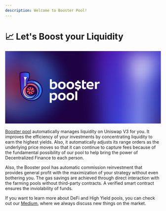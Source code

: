 ```yaml
---
description: Welcome to Booster Pool!
---
```


# 📈 Let's Boost your Liquidity

![](<.gitbook/assets/Frame 48.jpg>)

[Booster pool](https://boosterpool.xyz/) automatically manages liquidity on Uniswap V3 for you. 
It improves the efficiency of your investments by concentrating liquidity to earn the highest yields. Also, it automatically adjusts its range orders as the underlying price moves so that it can continue to capture fees because of the fundamental possibility of our pool to help bring the power of Decentralized Finance to each person.&#x20;

Also, the Booster pool has automatic commission reinvestment that provides general profit with the maximization of your strategy without even bothering you. The gas savings are achieved through direct interaction with the farming pools without third-party contracts. A verified smart contract ensures the inviolability of funds.&#x20;

If you want to learn more about DeFi and High Yield pools, you can check out our [Medium](https://medium.com/@boosterpool), where we always discuss new things on the market.
